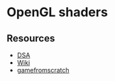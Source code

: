 # OpenGL shaders

## Resources
- [DSA](https://github.com/fendevel/Guide-to-Modern-OpenGL-Functions)
- [Wiki](https://www.khronos.org/opengl/wiki/Direct_State_Access)
- [gamefromscratch](https://gamefromscratch.com/modern-opengl-resources-round-up/)

